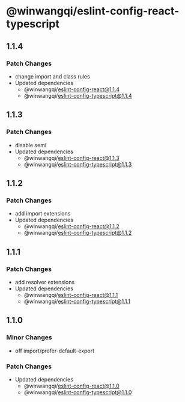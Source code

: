 # @winwangqi/eslint-config-react-typescript

## 1.1.4

### Patch Changes

- change import and class rules
- Updated dependencies
  - @winwangqi/eslint-config-react@1.1.4
  - @winwangqi/eslint-config-typescript@1.1.4

## 1.1.3

### Patch Changes

- disable semi
- Updated dependencies
  - @winwangqi/eslint-config-react@1.1.3
  - @winwangqi/eslint-config-typescript@1.1.3

## 1.1.2

### Patch Changes

- add import extensions
- Updated dependencies
  - @winwangqi/eslint-config-react@1.1.2
  - @winwangqi/eslint-config-typescript@1.1.2

## 1.1.1

### Patch Changes

- add resolver extensions
- Updated dependencies
  - @winwangqi/eslint-config-react@1.1.1
  - @winwangqi/eslint-config-typescript@1.1.1

## 1.1.0

### Minor Changes

- off import/prefer-default-export

### Patch Changes

- Updated dependencies
  - @winwangqi/eslint-config-react@1.1.0
  - @winwangqi/eslint-config-typescript@1.1.0
